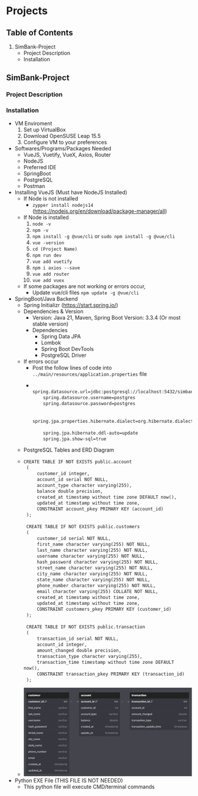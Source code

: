 # Projects

## Table of Contents
   1. SimBank-Project
      - Project Description
      - Installation

## SimBank-Project

### Project Description
### Installation
 - VM Enviroment
   1. Set up VirtualBox
   2. Download OpenSUSE Leap 15.5
   3. Configure VM to your preferences
 - Softwares/Programs/Packages Needed
   - VueJS, Vuetify, VueX, Axios, Router
   - NodeJS
   - Preferred IDE
   - SpringBoot
   - PostgreSQL
   - Postman
 - Installing VueJS (Must have NodeJS Installed)
   - If Node is not installed
     - ```zypper install nodejs14``` (https://nodejs.org/en/download/package-manager/all)
   - If Node is installed
     1. ```node -v```
     2. ```npm -v```
     3. ```npm install -g @vue/cli``` or ```sudo npm install -g @vue/cli```
     4. ```vue -version```
     5. ```cd (Project Name)```
     6. ```npm run dev```
     7. ```vue add vuetify```
     8. ```npm i axios --save```
     9. ```vue add router```
     10. ```vue add vuex```
   - If some packages are not working or errors occur,
     - Update vue/cli files ```npm update -g @vue/cli```
 - SpringBoot/Java Backend
   - Spring Initializr (https://start.spring.io/)
   - Dependencies & Version
     - Version: Java 21, Maven, Spring Boot Version: 3.3.4 (Or most stable version)
     - Dependencies
       - Spring Data JPA
       - Lombok
       - Spring Boot DevTools
       - PostgreSQL Driver
   - If errors occur
     - Post the follow lines of code into ```../main/resources/application.properties``` file
     -         spring.datasource.url=jdbc:postgresql://localhost:5432/simbankdb
               spring.datasource.username=postgres
               spring.datasource.password=postgres

               spring.jpa.properties.hibernate.dialect=org.hibernate.dialect.PostgreSQLDialect

               spring.jpa.hibernate.ddl-auto=update
               spring.jpa.show-sql=true
   - PostgreSQL Tables and ERD Diagram
   - ```
     CREATE TABLE IF NOT EXISTS public.account
      (
          customer_id integer,
          account_id serial NOT NULL,
          account_type character varying(255),
          balance double precision,
          created_at timestamp without time zone DEFAULT now(),
          updated_at timestamp without time zone,
          CONSTRAINT account_pkey PRIMARY KEY (account_id)
      );
      
      CREATE TABLE IF NOT EXISTS public.customers
      (
          customer_id serial NOT NULL,
          first_name character varying(255) NOT NULL,
          last_name character varying(255) NOT NULL,
          username character varying(255) NOT NULL,
          hash_password character varying(255) NOT NULL,
          street_name character varying(255) NOT NULL,
          city_name character varying(255) NOT NULL,
          state_name character varying(255) NOT NULL,
          phone_number character varying(255) NOT NULL,
          email character varying(255) COLLATE NOT NULL,
          created_at timestamp without time zone,
          updated_at timestamp without time zone,
          CONSTRAINT customers_pkey PRIMARY KEY (customer_id)
      );
      
      CREATE TABLE IF NOT EXISTS public.transaction
      (
          transaction_id serial NOT NULL,
          account_id integer,
          amount_changed double precision,
          transaction_type character varying(255),
          transaction_time timestamp without time zone DEFAULT now(),
          CONSTRAINT transaction_pkey PRIMARY KEY (transaction_id)
      );
   - ![image alt](https://github.com/VinceVanna/Projects/blob/6c903fa595054bd6ea275895ab3c9117f77baf6d/SimBankDB_ERD.png)
 - Python EXE File (THIS FILE IS NOT NEEDED)
   - This python file will execute CMD/terminal commands

